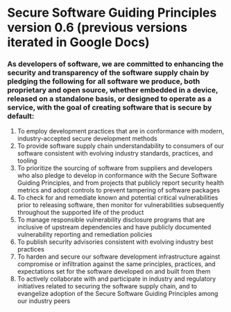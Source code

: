 # Secure Software Guiding Principles version 0.6 (previous versions iterated in Google Docs)

### As developers of software, we are committed to enhancing the security and transparency of the software supply chain by pledging the following for all software we produce, both proprietary and open source, whether embedded in a device, released on a standalone basis, or designed to operate as a service, with the goal of creating software that is secure by default:

1. To employ development practices that are in conformance with modern, industry-accepted secure development methods
2. To provide software supply chain understandability to consumers of our software consistent with evolving industry standards, practices, and tooling
3. To prioritize the sourcing of software from suppliers and developers who also pledge to develop in conformance with the Secure Software Guiding Principles, and from projects that publicly report security health metrics and adopt controls to prevent tampering of software packages
4. To check for and remediate known and potential critical vulnerabilities prior to releasing software, then monitor for vulnerabilities subsequently throughout the supported life of the product
5. To manage responsible vulnerability disclosure programs that are inclusive of upstream dependencies and have publicly documented vulnerability reporting and remediation policies 
6. To publish security advisories consistent with evolving industry best practices
7. To harden and secure our software development infrastructure against compromise or infiltration against the same principles, practices, and expectations set for the software developed on and built from them
8. To actively collaborate with and participate in industry and regulatory initiatives related to securing the software supply chain, and to evangelize adoption of the Secure Software Guiding Principles among our industry peers
